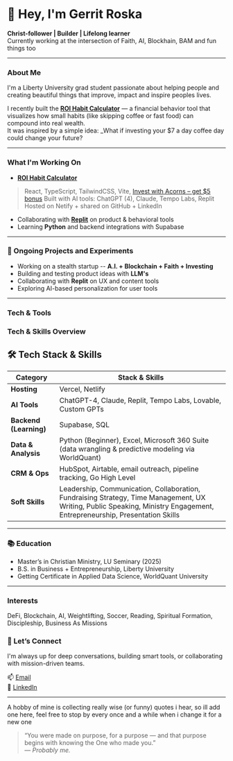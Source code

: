 # 👋 Hey, I'm Gerrit Roska

**Christ-follower | Builder | Lifelong learner**  
Currently working at the intersection of Faith, AI, Blockhain, BAM and fun things too

---

###  About Me

I'm a Liberty University grad student passionate about helping people and creating beautiful things that improve, impact and inspire peoples lives.

I recently built the **[ROI Habit Calculator](https://github.com/GerritRoska/ROIHabitCalculator)** — a financial behavior tool that visualizes how small habits (like skipping coffee or fast food) can compound into real wealth.  
It was inspired by a simple idea: _What if investing your $7 a day coffee day could change your future?

---

###  What I'm Working On

-  [**ROI Habit Calculator**](https://roi-habit-calculator.netlify.app/) 
  > React, TypeScript, TailwindCSS, Vite,
  >  [Invest with Acorns – get $5 bonus](https://www.acorns.com/share/?first_name=Gerrit&shareable_code=QM3PVD3)
  > Built with AI tools: ChatGPT (4), Claude, Tempo Labs, Replit  
  > Hosted on Netify + shared on GitHub + LinkedIn  
-  Collaborating with [**Replit**](https://replit.com/~) on product & behavioral tools  
-  Learning **Python** and backend integrations with Supabase

---

### 🧪 Ongoing Projects and Experiments  

-  Working on a stealth startup -- **A.I. + Blockchain + Faith + Investing**
-  Building and testing product ideas with **LLM's**  
-  Collaborating with **Replit** on UX and content tools  
-  Exploring AI-based personalization for user tools

---

###  Tech & Tools

###  Tech & Skills Overview

## 🛠️ Tech Stack & Skills

| **Category**         | **Stack & Skills**                                                                                      |
|----------------------|--------------------------------------------------------------------------------------------------------|
| **Hosting**          | Vercel, Netlify                                                                                        |
| **AI Tools**         | ChatGPT-4, Claude, Replit, Tempo Labs, Lovable, Custom GPTs                                            |
| **Backend (Learning)** | Supabase, SQL                                                                                          |
| **Data & Analysis**  | Python (Beginner), Excel, Microsoft 360 Suite (data wrangling & predictive modeling via WorldQuant)    |
| **CRM & Ops**        | HubSpot, Airtable, email outreach, pipeline tracking, Go High Level                                     |
| **Soft Skills**      | Leadership, Communication, Collaboration, Fundraising Strategy, Time Management, UX Writing, Public Speaking, Ministry Engagement, Entrepreneurship, Presentation Skills |


---

### 📚 Education

-  Master’s in Christian Ministry, LU Seminary (2025)  
-  B.S. in Business + Entrepreneurship, Liberty University  
-  Getting Certificate in Applied Data Science, WorldQuant University

---

### Interests 

DeFi, Blockchain, AI, Weightlifting, Soccer, Reading, Spiritual Formation, Discipleship, Business As Missions

### 💬 Let’s Connect

I'm always up for deep conversations, building smart tools, or collaborating with mission-driven teams.

📫 [Email](mailto:gerritroska@gmail.com)  
💼 [LinkedIn](https://www.linkedin.com/in/gerritroska)  

---

A hobby of mine is collecting really wise (or funny) quotes i hear, so ill add one here, feel free to stop by every once and a while when i change it for a new one
> “You were made on purpose, for a purpose — and that purpose begins with knowing the One who made you.”   
> — *Probably me.*
